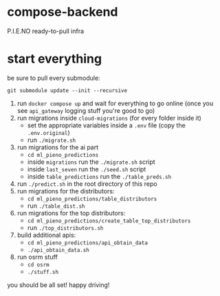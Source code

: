 # compose-backend
P.I.E.NO ready-to-pull infra

# start everything
be sure to pull every submodule:
```
git submodule update --init --recursive
```
1. run `docker compose up` and wait for everything to go online (once you see `api_gateway` logging stuff you're good to go)
2. run migrations inside `cloud-migrations` (for every folder inside it)
    * set the appropriate variables inside a `.env` file (copy the `.env.original`)
    * run `./migrate.sh`
3. run migrations for the ai part
    * `cd ml_pieno_predictions`
    * inside `migrations` run the `./migrate.sh` script
    * inside `last_seven` run the `./seed.sh` script
    * inside `table_predictions` run the `./table_preds.sh`
4. run `./predict.sh` in the root directory of this repo
5. run migrations for the distributors:
    * `cd ml_pieno_predictions/table_distributors`
    * run `./table_dist.sh`
6. run migrations for the top distributors:
    * `cd ml_pieno_predictions/create_table_top_distributors`
    * run `./top_distributors.sh`
7. build additional apis:
    * `cd ml_pieno_predictions/api_obtain_data`
    * `./api_obtain_data.sh`
8. run osrm stuff
    * `cd osrm`
    * `./stuff.sh`

you should be all set! happy driving!